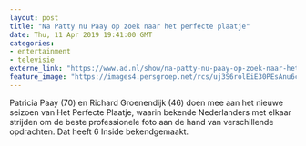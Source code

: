```yaml
---
layout: post
title: "Na Patty nu Paay op zoek naar het perfecte plaatje"
date: Thu, 11 Apr 2019 19:41:00 GMT
categories: 
- entertainment 
- televisie 
externe_link: "https://www.ad.nl/show/na-patty-nu-paay-op-zoek-naar-het-perfecte-plaatje~a5d8e5f6/"
feature_image: "https://images4.persgroep.net/rcs/uj3S6rolEiE30PEsAnu6cQW323I/diocontent/144779527/_fitwidth/400/?appId=21791a8992982cd8da851550a453bd7f&quality=0.7"
---
```


Patricia Paay (70) en Richard Groenendijk (46) doen mee aan het nieuwe seizoen van Het Perfecte Plaatje, waarin bekende Nederlanders met elkaar strijden om de beste professionele foto aan de hand van verschillende opdrachten. Dat heeft 6 Inside bekendgemaakt.
